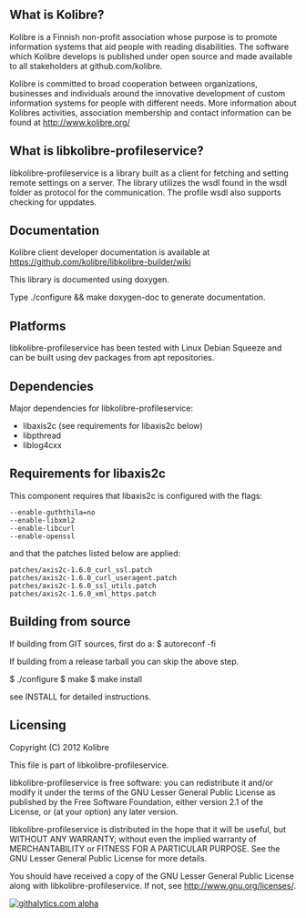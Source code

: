 What is Kolibre?
---------------------------------
Kolibre is a Finnish non-profit association whose purpose is to promote
information systems that aid people with reading disabilities. The software
which Kolibre develops is published under open source and made available to all
stakeholders at github.com/kolibre.

Kolibre is committed to broad cooperation between organizations, businesses and
individuals around the innovative development of custom information systems for
people with different needs. More information about Kolibres activities, association 
membership and contact information can be found at http://www.kolibre.org/

What is libkolibre-profileservice?
---------------------------------
libkolibre-profileservice is a library built as a client for fetching and setting remote
settings on a server. The library utilizes the wsdl found in the wsdl folder as
protocol for the communication. The profile wsdl also supports checking for
uppdates.

Documentation
---------------------------------
Kolibre client developer documentation is available at 
https://github.com/kolibre/libkolibre-builder/wiki

This library is documented using doxygen.

Type ./configure && make doxygen-doc to generate documentation.

Platforms
---------------------------------
libkolibre-profileservice has been tested with Linux Debian Squeeze and can be built
using dev packages from apt repositories.


Dependencies
---------------------------------
Major dependencies for libkolibre-profileservice:

* libaxis2c (see requirements for libaxis2c below)
* libpthread
* liblog4cxx

Requirements for libaxis2c
---------------------------------
This component requires that libaxis2c is configured with the flags:

    --enable-guththila=no
    --enable-libxml2
    --enable-libcurl
    --enable-openssl

and that the patches listed below are applied:

    patches/axis2c-1.6.0_curl_ssl.patch
    patches/axis2c-1.6.0_curl_useragent.patch
    patches/axis2c-1.6.0_ssl_utils.patch
    patches/axis2c-1.6.0_xml_https.patch

Building from source
---------------------------------
If building from GIT sources, first do a:
$ autoreconf -fi

If building from a release tarball you can skip the above step.

$ ./configure
$ make
$ make install

see INSTALL for detailed instructions.

Licensing
---------------------------------
Copyright (C) 2012 Kolibre

This file is part of libkolibre-profileservice.

libkolibre-profileservice is free software: you can redistribute it and/or modify
it under the terms of the GNU Lesser General Public License as published by
the Free Software Foundation, either version 2.1 of the License, or
(at your option) any later version.

libkolibre-profileservice is distributed in the hope that it will be useful,
but WITHOUT ANY WARRANTY; without even the implied warranty of
MERCHANTABILITY or FITNESS FOR A PARTICULAR PURPOSE.  See the
GNU Lesser General Public License for more details.

You should have received a copy of the GNU Lesser General Public License
along with libkolibre-profileservice. If not, see <http://www.gnu.org/licenses/>.

[![githalytics.com alpha](https://cruel-carlota.pagodabox.com/30bf70ab4efff4af42bbf6ef7fa07503 "githalytics.com")](http://githalytics.com/kolibre/libkolibre-profileservice)
